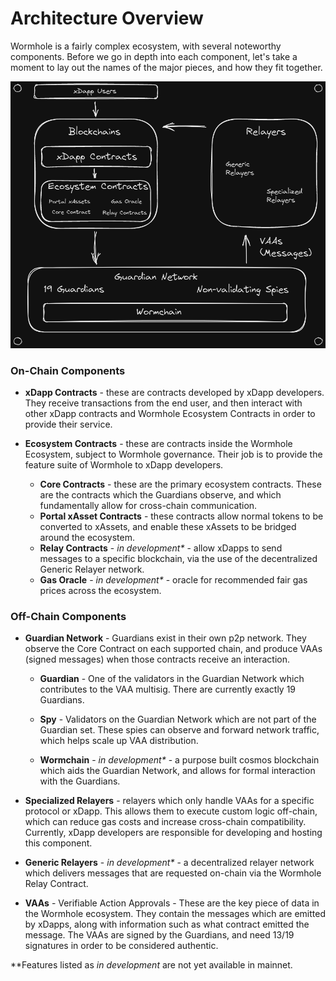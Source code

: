 # Architecture Overview

Wormhole is a fairly complex ecosystem, with several noteworthy components. Before we go in depth into each component, let's take a moment to lay out the names of the major pieces, and how they fit together.

![Architecture Diagram](../diagrams/images/architecture-2022-01-02-1935.png)

### On-Chain Components

- **xDapp Contracts** - these are contracts developed by xDapp developers. They receive transactions from the end user, and then interact with other xDapp contracts and Wormhole Ecosystem Contracts in order to provide their service.
- **Ecosystem Contracts** - these are contracts inside the Wormhole Ecosystem, subject to Wormhole governance. Their job is to provide the feature suite of Wormhole to xDapp developers.

  - **Core Contracts** - these are the primary ecosystem contracts. These are the contracts which the Guardians observe, and which fundamentally allow for cross-chain communication.
  - **Portal xAsset Contracts** - these contracts allow normal tokens to be converted to xAssets, and enable these xAssets to be bridged around the ecosystem.
  - **Relay Contracts** - _in development\*_ - allow xDapps to send messages to a specific blockchain, via the use of the decentralized Generic Relayer network.
  - **Gas Oracle** - _in development\*_ - oracle for recommended fair gas prices across the ecosystem.

### Off-Chain Components

- **Guardian Network** - Guardians exist in their own p2p network. They observe the Core Contract on each supported chain, and produce VAAs (signed messages) when those contracts receive an interaction.

  - **Guardian** - One of the validators in the Guardian Network which contributes to the VAA multisig. There are currently exactly 19 Guardians.

  - **Spy** - Validators on the Guardian Network which are not part of the Guardian set. These spies can observe and forward network traffic, which helps scale up VAA distribution.

  - **Wormchain** - _in development\*_ - a purpose built cosmos blockchain which aids the Guardian Network, and allows for formal interaction with the Guardians.

- **Specialized Relayers** - relayers which only handle VAAs for a specific protocol or xDapp. This allows them to execute custom logic off-chain, which can reduce gas costs and increase cross-chain compatibility. Currently, xDapp developers are responsible for developing and hosting this component.

- **Generic Relayers** - _in development\*_ - a decentralized relayer network which delivers messages that are requested on-chain via the Wormhole Relay Contract.

- **VAAs** - Verifiable Action Approvals - These are the key piece of data in the Wormhole ecosystem. They contain the messages which are emitted by xDapps, along with information such as what contract emitted the message. The VAAs are signed by the Guardians, and need 13/19 signatures in order to be considered authentic.

\*\*Features listed as _in development_ are not yet available in mainnet.
